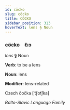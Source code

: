 ```yaml
---
id: cöcko
slug: cöcko
title: CÖCKO
sidebar_position: 313
hoverText: lens § Noun
---
```


### cöcko&emsp;<span kind="abugida">ꞇ̄ıɔ</span>

*lens* **§** Noun

**Verb**: to be a lens

**Noun**: lens

**Modifier**: lens-related

Czech čočka [ˈt͡ʃot͡ʃka]

*Balto-Slavic Language Family*